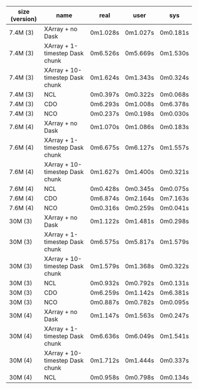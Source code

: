 | size (version) | name | real | user | sys |
| --- | --- | --- | --- | --- |
| 7.4M (3) | XArray + no Dask | 0m1.028s | 0m1.027s | 0m0.181s |
| 7.4M (3) | XArray + 1-timestep Dask chunk | 0m6.526s | 0m5.669s | 0m1.530s |
| 7.4M (3) | XArray + 10-timestep Dask chunk | 0m1.624s | 0m1.343s | 0m0.324s |
| 7.4M (3) | NCL | 0m0.397s | 0m0.322s | 0m0.068s |
| 7.4M (3) | CDO | 0m6.293s | 0m1.008s | 0m6.378s |
| 7.4M (3) | NCO | 0m0.237s | 0m0.198s | 0m0.030s |
| 7.6M (4) | XArray + no Dask | 0m1.070s | 0m1.086s | 0m0.183s |
| 7.6M (4) | XArray + 1-timestep Dask chunk | 0m6.675s | 0m6.127s | 0m1.557s |
| 7.6M (4) | XArray + 10-timestep Dask chunk | 0m1.627s | 0m1.400s | 0m0.321s |
| 7.6M (4) | NCL | 0m0.428s | 0m0.345s | 0m0.075s |
| 7.6M (4) | CDO | 0m6.874s | 0m2.164s | 0m7.163s |
| 7.6M (4) | NCO | 0m0.316s | 0m0.259s | 0m0.041s |
| 30M (3) | XArray + no Dask | 0m1.122s | 0m1.481s | 0m0.298s |
| 30M (3) | XArray + 1-timestep Dask chunk | 0m6.575s | 0m5.817s | 0m1.579s |
| 30M (3) | XArray + 10-timestep Dask chunk | 0m1.579s | 0m1.368s | 0m0.322s |
| 30M (3) | NCL | 0m0.932s | 0m0.792s | 0m0.131s |
| 30M (3) | CDO | 0m6.259s | 0m1.142s | 0m6.381s |
| 30M (3) | NCO | 0m0.887s | 0m0.782s | 0m0.095s |
| 30M (4) | XArray + no Dask | 0m1.147s | 0m1.563s | 0m0.247s |
| 30M (4) | XArray + 1-timestep Dask chunk | 0m6.636s | 0m6.049s | 0m1.541s |
| 30M (4) | XArray + 10-timestep Dask chunk | 0m1.712s | 0m1.444s | 0m0.337s |
| 30M (4) | NCL | 0m0.958s | 0m0.798s | 0m0.134s |
